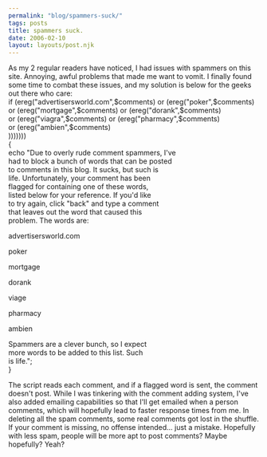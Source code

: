 ```yaml
---
permalink: "blog/spammers-suck/"
tags: posts
title: spammers suck.
date: 2006-02-10
layout: layouts/post.njk
---
```


As my 2 regular readers have noticed, I had issues with spammers on this site. Annoying, awful problems that made me want to vomit. I finally found some time to combat these issues, and my solution is below for the geeks out there who care:  
if (ereg("advertisersworld.com",$comments)  
or (ereg("poker",$comments)  
or (ereg("mortgage",$comments)  
or (ereg("dorank",$comments)  
or (ereg("viagra",$comments)  
or (ereg("pharmacy",$comments)  
or (ereg("ambien",$comments)  
)))))))  
{  
echo "Due to overly rude comment spammers, I've  
had to block a bunch of words that can be posted  
to comments in this blog. It sucks, but such is  
life. Unfortunately, your comment has been  
flagged for containing one of these words,  
listed below for your reference. If you'd like  
to try again, click \"back\" and type a comment  
that leaves out the word that caused this  
problem. The words are:

advertisersworld.com  
  
poker  
  
mortgage  
  
dorank  
  
viage  
  
pharmacy  
  
ambien

Spammers are a clever bunch, so I expect  
more words to be added to this list. Such  
is life.";  
}

The script reads each comment, and if a flagged word is sent, the comment doesn't post. While I was tinkering with the comment adding system, I've also added emailing capabilities so that I'll get emailed when a person comments, which will hopefully lead to faster response times from me. In deleting all the spam comments, some real comments got lost in the shuffle. If your comment is missing, no offense intended... just a mistake. Hopefully with less spam, people will be more apt to post comments? Maybe hopefully? Yeah?